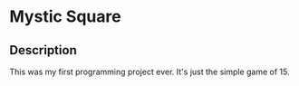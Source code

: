 # Mystic Square

## Description

This was my first programming project ever. It's just the simple game of 15.
